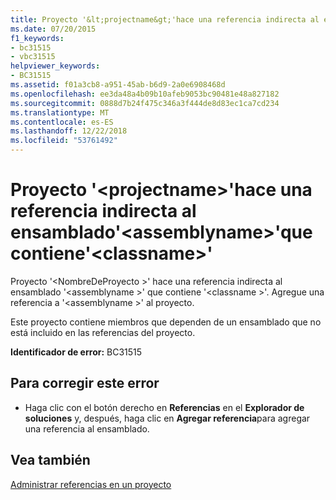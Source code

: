 ```yaml
---
title: Proyecto '&lt;projectname&gt;'hace una referencia indirecta al ensamblado'&lt;assemblyname&gt;'que contiene'&lt;classname&gt;'
ms.date: 07/20/2015
f1_keywords:
- bc31515
- vbc31515
helpviewer_keywords:
- BC31515
ms.assetid: f01a3cb8-a951-45ab-b6d9-2a0e6908468d
ms.openlocfilehash: ee3da48a4b09b10afeb9053bc90481e48a827182
ms.sourcegitcommit: 0888d7b24f475c346a3f444de8d83ec1ca7cd234
ms.translationtype: MT
ms.contentlocale: es-ES
ms.lasthandoff: 12/22/2018
ms.locfileid: "53761492"
---
```

# <a name="project-ltprojectnamegt-makes-an-indirect-reference-to-assembly-ltassemblynamegt-which-contains-ltclassnamegt"></a>Proyecto '&lt;projectname&gt;'hace una referencia indirecta al ensamblado'&lt;assemblyname&gt;'que contiene'&lt;classname&gt;'
Proyecto '\<NombreDeProyecto >' hace una referencia indirecta al ensamblado '\<assemblyname >' que contiene '\<classname >'. Agregue una referencia a '\<assemblyname >' al proyecto.  
  
 Este proyecto contiene miembros que dependen de un ensamblado que no está incluido en las referencias del proyecto.  
  
 **Identificador de error:** BC31515  
  
## <a name="to-correct-this-error"></a>Para corregir este error  
  
-   Haga clic con el botón derecho en **Referencias** en el **Explorador de soluciones** y, después, haga clic en **Agregar referencia**para agregar una referencia al ensamblado.  
  
## <a name="see-also"></a>Vea también  
 [Administrar referencias en un proyecto](/visualstudio/ide/managing-references-in-a-project)  
 
